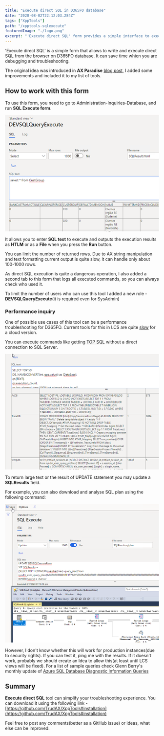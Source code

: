 ```yaml
---
title: "Execute direct SQL in D365FO database"
date: "2020-08-02T22:12:03.284Z"
tags: ["XppTools"]
path: "/xpptools-sqlexecute"
featuredImage: "./logo.png"
excerpt: "'Execute direct SQL' form provides a simple interface to execute SQL commands on D365FO database."
---
```


'Execute direct SQL' is a simple form that allows to write and execute direct SQL from the browser on D365FO database. It can save time whien you are debugging and troubleshooting.

The original idea was introduced in **AX Paradise** [blog post](https://axparadise.com/sql-access-on-production-in-d365fo/#page-content), I added some improvements and included it to my list of tools.

## How to work with this form

To use this form, you need to go to Administration-Inquiries-Database, and run **SQL Execute form**.

![SQL form](DEVSQLQueryExecute.png)

It allows you to enter **SQL text** to execute and outputs the execution results as **HTLM** or as a **File** when you press the **Run** button.

You can limit the number of returned rows. Due to AX string manipulation and text formatting current output is quite slow, it can handle only about 100-1000 rows.

As direct SQL execution is quite a dangerous operation, I also added a second tab to this form that logs all executed commands, so you can always check who used it.

To limit the number of users who can use this tool I added a new role - **DEVSQLQueryExecute**(it is required even for SysAdmin)

### Performance inquiry

One of possible use cases of this tool can be a performance troubleshooting for D365FO. Current tools for this in LCS are quite [slow](https://denistrunin.com/performance-sniffing) for a cloud version.

You can execute commands like getting [TOP SQL](https://github.com/TrudAX/TRUDScripts/blob/master/Performance/AX%20Technical%20Audit.md#get-top-sql) without a direct connection to SQL Server.

![Get Top SQL](TopSQL.png)

To return large text or the result of UPDATE statement you may update a **SQLResults** field.  

For example, you can also download and analyse SQL plan using the following command:

![Get SQL plan](SQLPlanOutput.png)

However, I don't know whether this will work for production instances(due to security rights). If you can test it, ping me with the results. If it doesn't work, probably we should create an Idea to allow this(at least until LCS views will be fixed). For a list of sample queries check Glenn Berry's monthly update of [Azure SQL Database Diagnostic Information Queries](https://github.com/ktaranov/sqlserver-kit/blob/master/Scripts/Azure%20SQL%20Database%20Diagnostic%20Information%20Queries.sql)

## Summary

**Execute direct SQL** tool can simplify your troubleshooting experience. You can download it using the following link - [https://github.com/TrudAX/XppTools#installation](https://github.com/TrudAX/XppTools#installation)

Feel free to post any comments(better as a GitHub issue) or ideas, what else can be improved.
